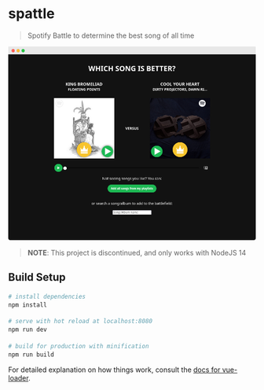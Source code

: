 # spattle

> Spotify Battle to determine the best song of all time

![screenshot of spattle main page](./spattle_01.png)

> **NOTE**: This project is discontinued, and only works with NodeJS 14

## Build Setup

```bash
# install dependencies
npm install

# serve with hot reload at localhost:8080
npm run dev

# build for production with minification
npm run build
```

For detailed explanation on how things work, consult the [docs for vue-loader](http://vuejs.github.io/vue-loader).
